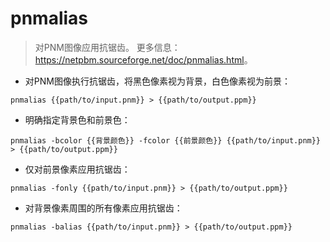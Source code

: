 # pnmalias

> 对PNM图像应用抗锯齿。
> 更多信息：<https://netpbm.sourceforge.net/doc/pnmalias.html>。

- 对PNM图像执行抗锯齿，将黑色像素视为背景，白色像素视为前景：

`pnmalias {{path/to/input.pnm}} > {{path/to/output.ppm}}`

- 明确指定背景色和前景色：

`pnmalias -bcolor {{背景颜色}} -fcolor {{前景颜色}} {{path/to/input.pnm}} > {{path/to/output.ppm}}`

- 仅对前景像素应用抗锯齿：

`pnmalias -fonly {{path/to/input.pnm}} > {{path/to/output.ppm}}`

- 对背景像素周围的所有像素应用抗锯齿：

`pnmalias -balias {{path/to/input.pnm}} > {{path/to/output.ppm}}`